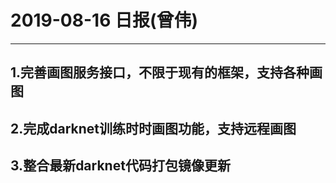 # 2019-08-16 日报(曾伟)
---
## 1.完善画图服务接口，不限于现有的框架，支持各种画图　
## 2.完成darknet训练时时画图功能，支持远程画图
## 3.整合最新darknet代码打包镜像更新

